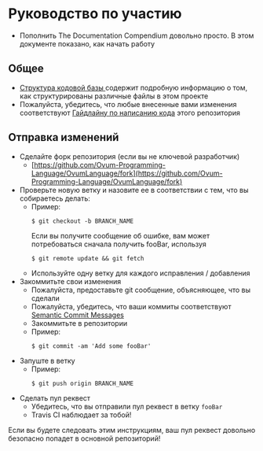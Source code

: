 # Руководство по участию

- Пополнить The Documentation Compendium довольно просто. В этом документе показано, как начать работу

## Общее

- [Структура кодовой базы ](./CODEBASE_STRUCTURE.md) содержит подробную информацию о том, как структурированы различные файлы в этом проекте
- Пожалуйста, убедитесь, что любые внесенные вами изменения соответствуют [Гайдлайну по написанию кода](./CODING_GUIDELINES.md) этого репозитория

## Отправка изменений

- Сделайте форк репозитория (если вы не ключевой разработчик)
    - [https://github.com/Ovum-Programming-Language/OvumLanguage/fork](https://github.com/Ovum-Programming-Language/OvumLanguage/fork)
- Проверьте новую ветку и назовите ее в соответствии с тем, что вы собираетесь делать:
    - Пример:
        ```
        $ git checkout -b BRANCH_NAME
        ```
        Если вы получите сообщение об ошибке, вам может потребоваться сначала получить fooBar, используя
        ```
        $ git remote update && git fetch
        ```
    - Используйте одну ветку для каждого исправления / добавления
- Закоммитьте свои изменения
    - Пожалуйста, предоставьте git сообщение, объясняющее, что вы сделали
    - Пожалуйста, убедитесь, что ваши коммиты соответствуют [Semantic Commit Messages](https://seesparkbox.com/foundry/semantic_commit_messages)
    - Закоммитьте в репозитории
    - Пример:
        ```
        $ git commit -am 'Add some fooBar'
        ```
- Запуште в ветку
    - Пример:
        ```
        $ git push origin BRANCH_NAME
        ```
- Сделать пул реквест
    - Убедитесь, что вы отправили пул реквест в ветку <code>fooBar</code>
    - Travis CI наблюдает за тобой!

Если вы будете следовать этим инструкциям, ваш пул реквест довольно безопасно попадет в основной репозиторий!